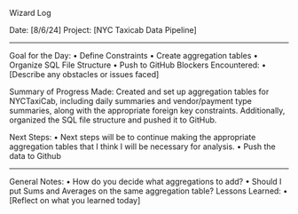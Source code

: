 Wizard Log

Date: [8/6/24]
Project: [NYC Taxicab Data Pipeline]
________________________________________
Goal for the Day:
•	Define Constraints
•	Create aggregation tables
•	Organize SQL File Structure
•	Push to GitHub
Blockers Encountered:
•	[Describe any obstacles or issues faced]

Summary of Progress Made:
Created and set up aggregation tables for NYCTaxiCab, including daily summaries and vendor/payment type summaries, along with the appropriate foreign key constraints. Additionally, organized the SQL file structure and pushed it to GitHub.

Next Steps:
•	Next steps will be to continue making the appropriate aggregation tables that I think I will be necessary for analysis.
•	Push the data to Github
________________________________________
General Notes:
•	How do you decide what aggregations to add?
•	Should I put Sums and Averages on the same aggregation table?
Lessons Learned:
•	[Reflect on what you learned today]